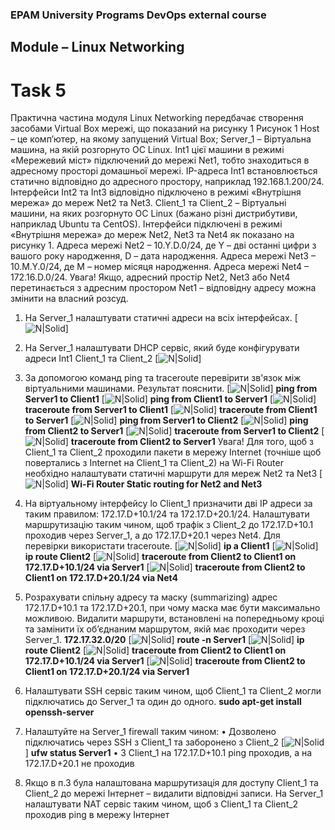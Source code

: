 ### EPAM University Programs DevOps external course
## Module – Linux Networking
# Task 5
Практична частина модуля Linux Networking передбачає створення засобами Virtual Box мережі, що показаний на рисунку 1
Рисунок 1
Host – це комп’ютер, на якому запущений Virtual Box;
Server_1 – Віртуальна машина, на якій розгорнуто ОС Linux. Int1 цієї машини в режимі «Мережевий міст» підключений до мережі Net1, тобто знаходиться в адресному просторі домашньої мережі. IP-адреса Int1 встановлюється статично відповідно до адресного простору, наприклад 192.168.1.200/24. Інтерфейси Int2 та Int3 відповідно підключено в режимі «Внутрішня мережа» до мереж Net2 та Net3.
Client_1 та Client_2 – Віртуальні машини, на яких розгорнуто ОС Linux (бажано різні дистрибутиви, наприклад Ubuntu та CentOS). Інтерфейси підключені в режимі «Внутрішня мережа» до мереж Net2, Net3 та Net4 як показано на рисунку 1.
Адреса мережі Net2 – 10.Y.D.0/24, де Y – дві останні цифри з вашого року народження, D – дата народження.
Адреса мережі Net3 – 10.M.Y.0/24, де M – номер місяця народження.
Адреса мережі Net4 – 172.16.D.0/24.
Увага! Якщо, адресний простір Net2, Net3 або Net4 перетинається з адресним простором Net1 – відповідну адресу можна змінити на власний розсуд.
1. На Server_1 налаштувати статичні адреси на всіх інтерфейсах.
[![N|Solid](https://github.com/OleksandrK1/DevOps_online_Kyiv_2022Q1Q2/raw/main/m2/task5/5_1.jpg)]
2. На Server_1 налаштувати DHCP сервіс, який буде конфігурувати адреси Int1 Client_1 та Client_2
[![N|Solid](https://github.com/OleksandrK1/DevOps_online_Kyiv_2022Q1Q2/raw/main/m2/task5/5_2.jpg)]
3. За допомогою команд ping та traceroute перевірити зв'язок між віртуальними машинами. Результат пояснити.
[![N|Solid](https://github.com/OleksandrK1/DevOps_online_Kyiv_2022Q1Q2/raw/main/m2/task5/images/5_3_1.jpg)] __ping from Server1 to Client1__
[![N|Solid](https://github.com/OleksandrK1/DevOps_online_Kyiv_2022Q1Q2/raw/main/m2/task5/images/5_3_2.jpg)] __ping from Client1 to Server1__
[![N|Solid](https://github.com/OleksandrK1/DevOps_online_Kyiv_2022Q1Q2/raw/main/m2/task5/images/5_3_3.jpg)] __traceroute from Server1 to Client1__
[![N|Solid](https://github.com/OleksandrK1/DevOps_online_Kyiv_2022Q1Q2/raw/main/m2/task5/images/5_3_4.jpg)] __traceroute from Client1 to Server1__
[![N|Solid](https://github.com/OleksandrK1/DevOps_online_Kyiv_2022Q1Q2/raw/main/m2/task5/images/5_3_5.jpg)] __ping from Server1 to Client2__
[![N|Solid](https://github.com/OleksandrK1/DevOps_online_Kyiv_2022Q1Q2/raw/main/m2/task5/images/5_3_6.jpg)] __ping from Client2 to Server1__
[![N|Solid](https://github.com/OleksandrK1/DevOps_online_Kyiv_2022Q1Q2/raw/main/m2/task5/images/5_3_7.jpg)] __traceroute from Server1 to Client2__
[![N|Solid](https://github.com/OleksandrK1/DevOps_online_Kyiv_2022Q1Q2/raw/main/m2/task5/images/5_3_8.jpg)] __traceroute from Client2 to Server1__
Увага! Для того, щоб з Client_1 та Client_2 проходили пакети в мережу Internet (точніше щоб повертались з Internet на Client_1 та Client_2) на Wi-Fi Router необхідно налаштувати статичні маршрути для мереж Net2 та Net3
[![N|Solid](https://github.com/OleksandrK1/DevOps_online_Kyiv_2022Q1Q2/raw/main/m2/task5/images/5_3_9.jpg)] __Wi-Fi Router Static routing for Net2 and Net3__
4. На віртуальному інтерфейсу lo Client_1 призначити дві ІР адреси за таким правилом: 172.17.D+10.1/24 та 172.17.D+20.1/24. Налаштувати маршрутизацію таким чином, щоб трафік з Client_2 до 172.17.D+10.1 проходив через Server_1, а до 172.17.D+20.1 через Net4. Для перевірки використати traceroute.
[![N|Solid](https://github.com/OleksandrK1/DevOps_online_Kyiv_2022Q1Q2/raw/main/m2/task5/images/5_4_1.jpg)] __ip a Client1__
[![N|Solid](https://github.com/OleksandrK1/DevOps_online_Kyiv_2022Q1Q2/raw/main/m2/task5/images/5_4_2.jpg)] __ip route Client2__
[![N|Solid](https://github.com/OleksandrK1/DevOps_online_Kyiv_2022Q1Q2/raw/main/m2/task5/images/5_4_3.jpg)] __traceroute from Client2 to Client1 on 172.17.D+10.1/24 via Server1__
[![N|Solid](https://github.com/OleksandrK1/DevOps_online_Kyiv_2022Q1Q2/raw/main/m2/task5/images/5_4_4.jpg)] __traceroute from Client2 to Client1 on 172.17.D+20.1/24 via Net4__
5. Розрахувати спільну адресу та маску (summarizing) адрес 172.17.D+10.1 та 172.17.D+20.1, при чому маска має бути максимально можливою. Видалити маршрути, встановлені на попередньому кроці та замінити їх об’єднаним маршрутом, якій має проходити через Server_1.
__172.17.32.0/20__
[![N|Solid](https://github.com/OleksandrK1/DevOps_online_Kyiv_2022Q1Q2/raw/main/m2/task5/images/5_5_1.jpg)] __route -n Server1__
[![N|Solid](https://github.com/OleksandrK1/DevOps_online_Kyiv_2022Q1Q2/raw/main/m2/task5/images/5_5_2.jpg)] __ip route Client2__
[![N|Solid](https://github.com/OleksandrK1/DevOps_online_Kyiv_2022Q1Q2/raw/main/m2/task5/images/5_5_3.jpg)] __traceroute from Client2 to Client1 on 172.17.D+10.1/24 via Server1__
[![N|Solid](https://github.com/OleksandrK1/DevOps_online_Kyiv_2022Q1Q2/raw/main/m2/task5/images/5_5_4.jpg)] __traceroute from Client2 to Client1 on 172.17.D+20.1/24 via Server1__
6. Налаштувати SSH сервіс таким чином, щоб Client_1 та Client_2 могли підключатись до Server_1 та один до одного.
 __sudo apt-get install openssh-server__
7. Налаштуйте на Server_1 firewall таким чином:
• Дозволено підключатись через SSH з Client_1 та заборонено з Client_2
[![N|Solid](https://github.com/OleksandrK1/DevOps_online_Kyiv_2022Q1Q2/raw/main/m2/task5/images/7_1.jpg)] __ufw status Server1__
• З Client_1 на 172.17.D+10.1 ping проходив, а на 172.17.D+20.1 не проходив

8. Якщо в п.3 була налаштована маршрутизація для доступу Client_1 та Client_2 до мережі Інтернет – видалити відповідні записи. На Server_1 налаштувати NAT сервіс таким чином, щоб з Client_1 та Client_2 проходив ping в мережу Інтернет

